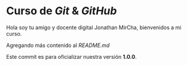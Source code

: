 # Curso de _Git_ &  _GitHub_

Hola soy tu amigo y docente digital Jonathan MirCha, bienvenidos a mi curso.

Agregando más contenido al _README.md_

Este commit es para oficializar nuestra versión **1.0.0**.